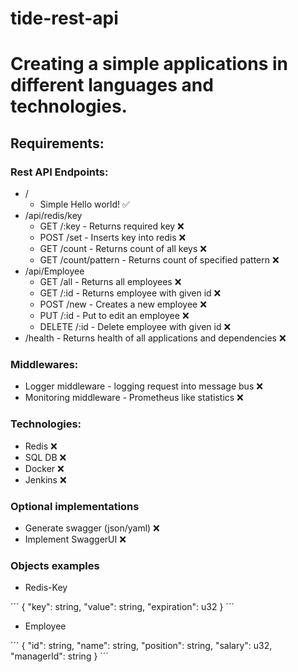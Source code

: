 # tide-rest-api

# Creating a simple applications in different languages and technologies.

## Requirements:

### Rest API Endpoints:

* /
  * Simple Hello world! ✅
* /api/redis/key
  * GET /:key -  Returns required key ❌
  * POST /set - Inserts key into redis ❌
  * GET /count - Returns count of all keys ❌
  * GET /count/pattern - Returns count of specified pattern ❌
* /api/Employee
  * GET /all - Returns all employees ❌
  * GET /:id - Returns employee with given id ❌
  * POST /new - Creates a new employee ❌
  * PUT /:id - Put to edit an employee ❌
  * DELETE /:id - Delete employee with given id ❌
* /health - Returns health of all applications and dependencies ❌

### Middlewares:
* Logger middleware - logging request into message bus ❌
* Monitoring middleware - Prometheus like statistics ❌

### Technologies:
* Redis ❌
* SQL DB ❌
* Docker ❌
* Jenkins ❌

### Optional implementations
* Generate swagger (json/yaml) ❌
* Implement SwaggerUI ❌

### Objects examples
* Redis-Key

´´´
{
  "key": string,
  "value": string,
  "expiration": u32
}
´´´

* Employee

´´´
{
  "id": string,
  "name": string,
  "position": string,
  "salary": u32,
  "managerId": string
}
´´´
